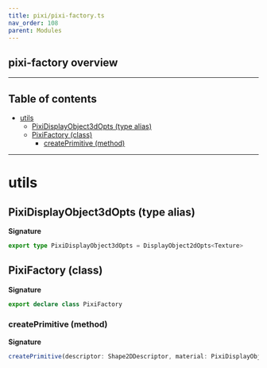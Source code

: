 ```yaml
---
title: pixi/pixi-factory.ts
nav_order: 108
parent: Modules
---
```


## pixi-factory overview

---

<h2 class="text-delta">Table of contents</h2>

- [utils](#utils)
  - [PixiDisplayObject3dOpts (type alias)](#pixidisplayobject3dopts-type-alias)
  - [PixiFactory (class)](#pixifactory-class)
    - [createPrimitive (method)](#createprimitive-method)

---

# utils

## PixiDisplayObject3dOpts (type alias)

**Signature**

```ts
export type PixiDisplayObject3dOpts = DisplayObject2dOpts<Texture>
```

## PixiFactory (class)

**Signature**

```ts
export declare class PixiFactory
```

### createPrimitive (method)

**Signature**

```ts
createPrimitive(descriptor: Shape2DDescriptor, material: PixiDisplayObject3dOpts = {}): PixiDisplayObjectComponent
```
